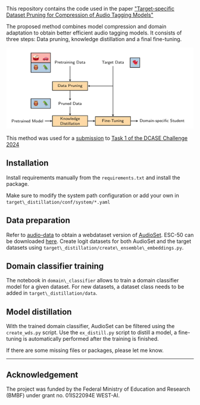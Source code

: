 This repository contains the code used in the paper ["Target-specific Dataset Pruning for Compression of Audio Tagging Models"](https://eurasip.org/Proceedings/Eusipco/Eusipco2024/pdfs/0000061.pdf)


The proposed method combines model compression and domain adaptation to obtain better efficient audio tagging models.
It consists of three steps: Data pruning, knowledge distillation and a final fine-tuning.

![image](images/method.png)

This method was used for a [submission](https://dcase.community/documents/challenge2024/technical_reports/DCASE2024_Werning_48_t1.pdf) to [Task 1 of the DCASE Challenge 2024](https://dcase.community/challenge2024/task-data-efficient-low-complexity-acoustic-scene-classification)

## Installation
Install requirements manually from the `requirements.txt` and install the package.

Make sure to  modify the system path configuration or add your own in `target\_distillation/conf/system/*.yaml`

## Data preparation
Refer to [audio-data](https://github.com/LAION-AI/audio-dataset) to obtain a webdataset version of [AudioSet](https://research.google.com/audioset/).
ESC-50 can be downloaded [here](https://github.com/karolpiczak/ESC-50?tab=readme-ov-file#download).
Create logit datasets for both AudioSet and the target datasets using `target\_distillation/create\_ensemble\_embeddings.py`.


## Domain classifier training
The notebook in `domain\_classifier` allows to train a domain classifier model for a given dataset. For new datasets, a dataset class needs to be added in `target\_distillation/data`.

## Model distillation
With the trained domain classifier, AudioSet can be filtered using the `create_wds.py` script.
Use the `ex_distill.py` script to distill a model, a fine-tuning is automatically performed after the training is finished.


If there are some missing files or packages, please let me know.


---
## Acknowledgement
The project was funded by the Federal Ministry of Education and Research (BMBF) under grant no. 01IS22094E WEST-AI.
